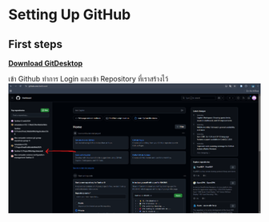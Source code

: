 # Setting Up GitHub
## First steps
**[Download GitDesktop](https://desktop.github.com/download/)**
 
 เข้า Github ทำการ Login และเข้า Repository ที่เราสร้างไว้
![alt text](image.png)

